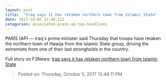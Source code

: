 ```yaml
---
layout: post
title:  "Iraq says it has retaken northern town from Islamic State"
date: 2017-10-05 12:48:11Z
categories: associated-press-ap-top-headlines
---
```


PARIS (AP) — Iraq's prime minister said Thursday that troops have retaken the northern town of Hawija from the Islamic State group, driving the extremists from one of their last strongholds in the country.


Full story on F3News: [Iraq says it has retaken northern town from Islamic State](http://www.f3nws.com/n/2ajzrC)

> Posted on: Thursday, October 5, 2017 12:48:11 PM
